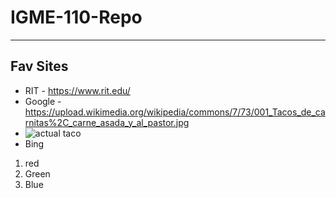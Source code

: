 # IGME-110-Repo
---
## Fav Sites

- RIT - https://www.rit.edu/
- Google - https://upload.wikimedia.org/wikipedia/commons/7/73/001_Tacos_de_carnitas%2C_carne_asada_y_al_pastor.jpg
- ![actual taco](https://upload.wikimedia.org/wikipedia/commons/7/73/001_Tacos_de_carnitas%2C_carne_asada_y_al_pastor.jpg)
- Bing

1. red
2. Green
3. Blue
